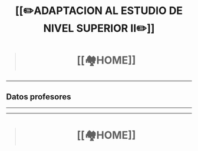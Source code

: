 # <p align = "center">[[✏️ADAPTACION AL ESTUDIO DE NIVEL SUPERIOR II✏️]]</p>

> # <p align = "center">[[🏘️HOME]]</p>

---
## Datos profesores 

---


---

> # <p align = "center">[[🏘️HOME]]</p>